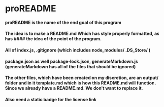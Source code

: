 # proREADME

#### proREADME is the name of the end goal of this program

#### The idea is to make a README.md Which has style properly formatted, as has #### the idea of the point of the program.
#### All of index.js, .gitignore (which includes node_modules/  .DS_Store/ )
#### package.json as well package-lock.json, generateMarkdown.js (generateMarkdown has all of the files that should be ignored)

#### The other files, which have been created on my discretion, are an output/ folder and in it template.md which is how this README.md will function. Since we already have a README.md. We  don't want to replace it.
#### Also need a static badge for the license link